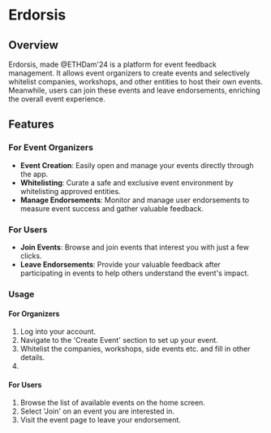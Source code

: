 # Erdorsis

## Overview
Erdorsis, made @ETHDam'24 is a platform for event feedback management. It allows event organizers to create events and selectively whitelist companies, workshops, and other entities to host their own events. Meanwhile, users can join these events and leave endorsements, enriching the overall event experience.

## Features

### For Event Organizers
- **Event Creation**: Easily open and manage your events directly through the app.
- **Whitelisting**: Curate a safe and exclusive event environment by whitelisting approved entities.
- **Manage Endorsements**: Monitor and manage user endorsements to measure event success and gather valuable feedback.

### For Users
- **Join Events**: Browse and join events that interest you with just a few clicks.
- **Leave Endorsements**: Provide your valuable feedback after participating in events to help others understand the event's impact.


### Usage 

#### For Organizers
1. Log into your account.
2. Navigate to the 'Create Event' section to set up your event.
3. Whitelist the companies, workshops, side events etc. and fill in other details.
4. 

#### For Users
1. Browse the list of available events on the home screen.
2. Select 'Join' on an event you are interested in.
3. Visit the event page to leave your endorsement.

